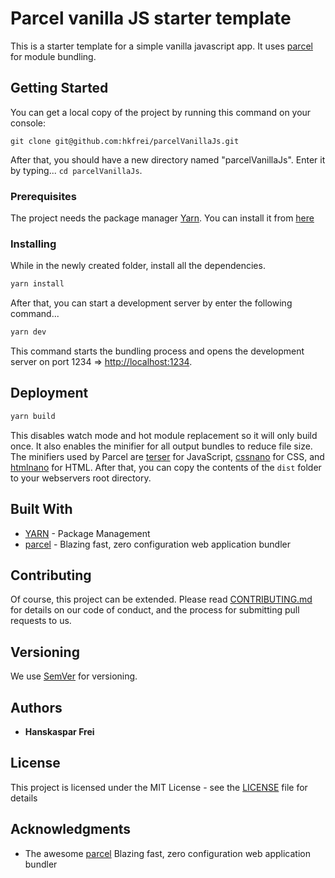# Parcel vanilla JS starter template

This is a starter template for a simple vanilla javascript app. It uses [parcel](https://parceljs.org/) for module bundling.

## Getting Started

You can get a local copy of the project by running this command on your console:

```
git clone git@github.com:hkfrei/parcelVanillaJs.git
```

After that, you should have a new directory named "parcelVanillaJs". Enter it by typing...
`cd parcelVanillaJs`.

### Prerequisites

The project needs the package manager [Yarn](https://yarnpkg.com/). You can install it from [here](https://yarnpkg.com/en/docs/install)

### Installing

While in the newly created folder, install all the dependencies.

```zsh
yarn install
```

After that, you can start a development server by enter the following command...

```zsh
yarn dev
```

This command starts the bundling process and opens the development server on port 1234 => [http://localhost:1234](http://localhost:1234).

## Deployment

```zsh
yarn build
```

This disables watch mode and hot module replacement so it will only build once. It also enables the minifier for all output bundles to reduce file size. The minifiers used by Parcel are [terser](https://github.com/terser/terser) for JavaScript, [cssnano](https://cssnano.co/) for CSS, and [htmlnano](https://github.com/posthtml/htmlnano) for HTML.
After that, you can copy the contents of the `dist` folder to your webservers root directory.

## Built With

- [YARN](https://yarnpkg.com/) - Package Management
- [parcel](https://parceljs.org/) - Blazing fast, zero configuration web application bundler

## Contributing

Of course, this project can be extended.
Please read [CONTRIBUTING.md](https://gist.github.com/PurpleBooth/b24679402957c63ec426) for details on our code of conduct, and the process for submitting pull requests to us.

## Versioning

We use [SemVer](http://semver.org/) for versioning.

## Authors

- **Hanskaspar Frei**

## License

This project is licensed under the MIT License - see the [LICENSE](LICENSE) file for details

## Acknowledgments

- The awesome [parcel](https://parceljs.org/) Blazing fast, zero configuration web application bundler
